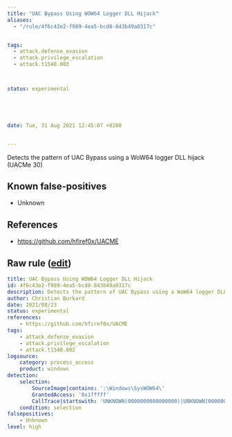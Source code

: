 ```yaml
---
title: "UAC Bypass Using WOW64 Logger DLL Hijack"
aliases:
  - "/rule/4f6c43e2-f989-4ea5-bcd8-843b49a0317c"


tags:
  - attack.defense_evasion
  - attack.privilege_escalation
  - attack.t1548.002



status: experimental





date: Tue, 31 Aug 2021 12:45:07 +0200


---
```


Detects the pattern of UAC Bypass using a WoW64 logger DLL hijack (UACMe 30)

<!--more-->


## Known false-positives

* Unknown



## References

* https://github.com/hfiref0x/UACME


## Raw rule ([edit](https://github.com/SigmaHQ/sigma/edit/master/rules/windows/process_access/proc_access_win_uac_bypass_wow64_logger.yml))
```yaml
title: UAC Bypass Using WOW64 Logger DLL Hijack
id: 4f6c43e2-f989-4ea5-bcd8-843b49a0317c
description: Detects the pattern of UAC Bypass using a WoW64 logger DLL hijack (UACMe 30)
author: Christian Burkard
date: 2021/08/23
status: experimental
references:
    - https://github.com/hfiref0x/UACME
tags:
    - attack.defense_evasion
    - attack.privilege_escalation
    - attack.t1548.002
logsource:
    category: process_access
    product: windows
detection:
    selection:
        SourceImage|contains: ':\Windows\SysWOW64\'
        GrantedAccess: '0x1fffff'
        CallTrace|startswith: 'UNKNOWN(0000000000000000)|UNKNOWN(0000000000000000)|'
    condition: selection
falsepositives:
    - Unknown
level: high

```
